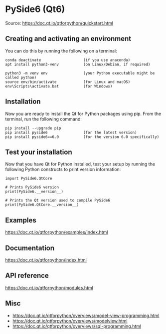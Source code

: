 # PySide6 (Qt6)

Source: https://doc.qt.io/qtforpython/quickstart.html

## Creating and activating an environment

You can do this by running the following on a terminal:

```
conda deactivate                   (if you use anaconda)
apt install python3-venv           (on Linux/Debian, if required)

python3 -m venv env                (your Python executable might be called python)
source env/bin/activate            (for Linux and macOS)
env\Scripts\activate.bat           (for Windows)
```

## Installation

Now you are ready to install the Qt for Python packages using pip. From the terminal, run the following command:

```
pip install --upgrade pip
pip install pyside6                (for the latest version)
pip install pyside6==6.0           (for the version 6.0 specifically)
```

## Test your installation

Now that you have Qt for Python installed, test your setup by running the following Python constructs to print version information:

```
import PySide6.QtCore

# Prints PySide6 version
print(PySide6.__version__)

# Prints the Qt version used to compile PySide6
print(PySide6.QtCore.__version__)
```

## Examples

https://doc.qt.io/qtforpython/examples/index.html

## Documentation

https://doc.qt.io/qtforpython/index.html

## API reference

https://doc.qt.io/qtforpython/modules.html

## Misc

- https://doc.qt.io/qtforpython/overviews/model-view-programming.html
- https://doc.qt.io/qtforpython/overviews/modelview.html
- https://doc.qt.io/qtforpython/overviews/sql-programming.html
